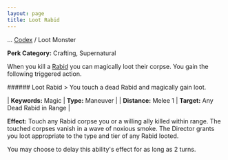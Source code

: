 ```yaml
---
layout: page
title: Loot Rabid
---
```

<span class="breadcrumbs" markdown="1">... [Codex](/codex) / Loot Monster</span>

**Perk Category:** Crafting, Supernatural

When you kill a [Rabid](/codex/the-rabid) you can magically loot their corpse. You gain the following triggered action.

<div data-augmented-ui="tl-2-clip-x tr-2-clip-x br-2-clip-x bl-2-clip-x border" class="styleme ds-ability" markdown="1">
###### Loot Rabid
> You touch a dead Rabid and magically gain loot.

| **Keywords:** Magic | **Type:** Maneuver |
| **Distance:** Melee 1 | **Target:** Any Dead Rabid in Range |
  
**Effect:** Touch any Rabid corpse you or a willing ally killed within range. The touched corpses vanish in a wave of noxious smoke. The Director grants you loot appropriate to the type and tier of any Rabid looted.

You may choose to delay this ability's effect for as long as 2 turns.
</div>